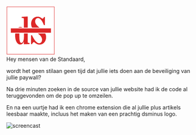 ![logo](https://github.com/barbarosso/ds-/blob/master/icons/icon128.png?raw=true "logo")   
Hey mensen van de Standaard,

wordt het geen stilaan geen tijd dat jullie iets doen aan de beveiliging van jullie paywall?   

Na drie minuten zoeken in de source van jullie website had ik de code al teruggevonden om de pop up te omzeilen.   

En na een uurtje had ik een chrome extension die al jullie plus artikels leesbaar maakte, incluus het maken van een prachtig dsminus logo.   

![screencast](https://www.dropbox.com/s/t8rsmcqzct1mmbq/ds-.gif?dl=1 "Screencast ds plus to minus")   
